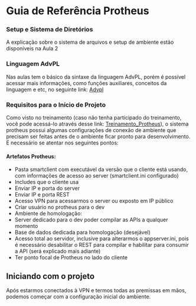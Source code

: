 # Guia de Referência Protheus


### Setup e Sistema de Diretórios
A explicação sobre o sistema de arquivos e setup de ambiente estão disponíveis na Aula 2

### Linguagem AdvPL
Nas aulas tem o básico da sintaxe da linguagem AdvPL, porém é possível acessar mais informações, como funções auxiliares, conceitos da linguagem e etc, no seguinte link: [Advpl](https://tdn.totvs.com/display/tec/AdvPL)

### Requisitos para o Início de Projeto
Como visto no treinamento (caso não tenha participado do treinamento, você pode acessá-lo através desse link: [Treinamento_Protheus](https://drive.google.com/drive/u/0/folders/1qQ28BIS-p4wHPqf6MdBrkGqAwPZyPdLh)), o sistema protheus possui algumas configurações de conexão de ambiente que precisam ser feitas antes de o ambiente ficar pronto para desenvolvimento. É necessário se atentar nos seguintes pontos:

#### Artefatos Protheus:
- Pasta smartclient com executável da versão que o cliente está usando, com informações de acesso ao server (smartclient.ini configurado)
- Includes que o cliente usa
- Enviar IP e porta do server
- Enviar IP e porta REST
- Acesso VPN para acessarmos o server ou exposto em IP público
- Criar usuário no protheus para o dev
- Ambiente de homologação:
- Server dedicado para o dev poder compilar as APIs a qualquer momento
- Base de dados dedicada para homologação (desejável)
- Acesso total ao servidor, inclusive para alterarmos o appserver.ini, pois é necessário desabilitar o REST para compilar e habilitar para consumir a API (será explicado mais adiante)
- Ter ponto focal de Protheus no lado do cliente

## Iniciando com o projeto
Após estarmos conectados à VPN e termos todas as premissas em mãos, podemos começar com a configuração inicial do ambiente.